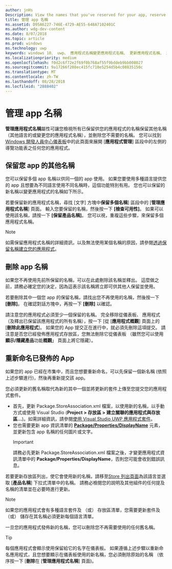 ```yaml
---
author: jnHs
Description: View the names that you've reserved for your app, reserve additional names (for other languages or to change your app's name), and delete reserved names that you don't need anymore.
title: 管理 app 名稱
ms.assetid: D95A6227-746E-4729-AE55-648A7102401C
ms.author: wdg-dev-content
ms.date: 8/07/2018
ms.topic: article
ms.prod: windows
ms.technology: uwp
keywords: windows 10、 uwp、 應用程式名稱變更應用程式名稱、 更新應用程式名稱、 遊戲名稱、 產品名稱
ms.localizationpriority: medium
ms.openlocfilehash: f0d2c6f72e2f69f0b768af55f9bddeb9bb008027
ms.sourcegitcommit: 9a17266f208ec415fc718e5254d5b4c08835150c
ms.translationtype: MT
ms.contentlocale: zh-TW
ms.lasthandoff: 08/28/2018
ms.locfileid: "2888402"
---
```

# <a name="manage-app-names"></a>管理 app 名稱

**管理應用程式名稱**屬性可讓您檢視所有已保留供您的應用程式的名稱保留其他名稱 （其他語言的或變更您的應用程式名稱），並刪除您不需要的名稱。 您可以找到[Windows 開發人員中心儀表板](https://partner.microsoft.com/dashboard)中的此頁面來展開 [**應用程式管理**] 區段中的左側的導覽功能表之任何您的應用程式。


## <a name="reserve-additional-names-for-your-app"></a>保留您 app 的其他名稱

您可以保留多個 app 名稱以供同一個的 app 使用。 如果您要使用多種語言提供您的 app 且想要為不同語言使用不同名稱時，這個功能特別有用。 您也可以保留的新名稱以變更應用程式的名稱如下所示。

若要保留新的應用程式名稱，尋找 [文字] 方塊中**保留多個名稱**] 區段中的 [**管理應用程式名稱**] 頁面。 輸入您要保留的名稱，然後按一下 **\[檢查可用性\]**。 如果可以使用該名稱，請按一下 **\[保留產品名稱\]**。 您可以視，重複這些步驟，來保留多個應用程式名稱。

> [!NOTE]
> 如需保留應用程式名稱的詳細資訊，以及無法使用某個名稱的原因，請參閱[透過保留名稱建立您的應用程式](create-your-app-by-reserving-a-name.md)。


## <a name="delete-app-names"></a>刪除 app 名稱

如果您不再使用先前所保留的名稱，可以在此處刪除該名稱並釋出。 這麼做之前，請務必確定您的決定，因為這表示該名稱將立即可供其他人保留並使用。

若要刪除其中一個您 app 的保留名稱，請找出您不再使用的名稱，然後按一下 **\[刪除\]**。 在確認對話方塊中，再按一下 **\[刪除\]** 以確認。

請注意您的應用程式必須至少一個保留的名稱。 完全移除從儀表板、 應用程式 （及釋出已保留該應用程式的所有名稱），按一下 [從 [**應用程式概觀**] 頁面上的 [**刪除此應用程式**]。 如果您的 App 提交正在進行中，就必須先刪除這項提交。 請注意是否您已經發佈應用程式存放區，您無法刪除它從儀表板 （雖然您可以使用**顯示/隱藏產品**功能**概觀**」 頁面上將它隱藏）。 


## <a name="rename-an-app-that-has-already-been-published"></a>重新命名已發佈的 App

如果您的 app 已經在市集中，而且您想要重新命名，可以先保留一個新名稱 (依照上述步驟進行)，然後再重新提交該 app。 

您必須更新的舊名稱取代為新的其中一個並將更新的套件上傳至您提交您的應用程式套件。
- 首先，更新 Package.StoreAssociation.xml 檔案，以使用新的名稱，以手動方式或使用 Visual Studio (**Project > 存放區 > 建立關聯的應用程式與存放區...**)。如需詳細資訊，請參閱[使用 Visual Studio UWP 應用程式套件](../packaging/packaging-uwp-apps.md)。
- 您也需要更新 app 資訊清單的 [**Package/Properties/DisplayName**](https://docs.microsoft.com/uwp/schemas/appxpackage/uapmanifestschema/element-displayname) 元素，並更新包含 app 名稱的任何圖片或文字。 
  > [!IMPORTANT]
  > 請務必先更新 Package.StoreAssociation.xml 檔案之後，才變更應用程式資訊清單中的 **Package/Properties/DisplayName**，否則您可能會收到錯誤訊息。

若要更新存放區列出，使它會使用新的名稱，請移至[Store 列出頁面](create-app-store-listings.md)為該語言並選取 [**產品名稱**] 下拉式清單中的名稱。 請務必檢閱您的說明及其他組件的任何提及名稱的清單並在必要時進行更新。

> [!NOTE]
> 如果您的應用程式會有多種語言套件及 （或） 存放區清單，您需要更新套件及 （或） 儲存在其名稱必須更新每個語言清單。

一旦您的應用程式發佈新的名稱，您可以刪除您不再需要使用的任何舊名稱。

> [!TIP]
> 每個應用程式會顯示使用保留給它的名字在儀表板。 如果遵循上述步驟以重新命名應用程式，且您想要顯示在儀表板使用的新名稱，您必須刪除原始的名稱 （依序按一下 [**刪除**在 [**管理應用程式名稱**] 頁面)。 

 

 




